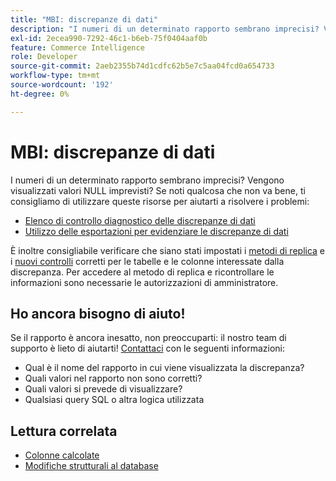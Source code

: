 ```yaml
---
title: "MBI: discrepanze di dati"
description: "I numeri di un determinato rapporto sembrano imprecisi? Vengono visualizzati valori NULL imprevisti? Se noti qualcosa che non va bene, ti consigliamo di utilizzare queste risorse per risolvere eventuali problemi:"
exl-id: 2ecea990-7292-46c1-b6eb-75f0404aaf0b
feature: Commerce Intelligence
role: Developer
source-git-commit: 2aeb2355b74d1cdfc62b5e7c5aa04fcd0a654733
workflow-type: tm+mt
source-wordcount: '192'
ht-degree: 0%

---
```


# MBI: discrepanze di dati

I numeri di un determinato rapporto sembrano imprecisi? Vengono visualizzati valori NULL imprevisti? Se noti qualcosa che non va bene, ti consigliamo di utilizzare queste risorse per aiutarti a risolvere i problemi:

* [Elenco di controllo diagnostico delle discrepanze di dati](/help/troubleshooting/miscellaneous/diagnosing-a-data-discrepancy.md)
* [Utilizzo delle esportazioni per evidenziare le discrepanze di dati](/help/troubleshooting/miscellaneous/using-data-exports-to-pinpoint-discrepancies.md)

È inoltre consigliabile verificare che siano stati impostati i [metodi di replica](https://experienceleague.adobe.com/en/docs/commerce-business-intelligence/mbi/analyze/warehouse-manager/cfg-replication-methods) e i [nuovi controlli](https://experienceleague.adobe.com/en/docs/commerce-business-intelligence/mbi/analyze/warehouse-manager/cfg-data-rechecks) corretti per le tabelle e le colonne interessate dalla discrepanza. Per accedere al metodo di replica e ricontrollare le informazioni sono necessarie le autorizzazioni di amministratore.

## Ho ancora bisogno di aiuto!

Se il rapporto è ancora inesatto, non preoccuparti: il nostro team di supporto è lieto di aiutarti! [Contattaci](/help/help-center-guide/help-center/magento-help-center-user-guide.md#submit-ticket) con le seguenti informazioni:

* Qual è il nome del rapporto in cui viene visualizzata la discrepanza?
* Quali valori nel rapporto non sono corretti?
* Quali valori si prevede di visualizzare?
* Qualsiasi query SQL o altra logica utilizzata

## Lettura correlata

* [Colonne calcolate](/help/how-to/general/mbi-creating-and-editing-advanced-calculated-columns.md)
* [Modifiche strutturali al database](https://experienceleague.adobe.com/docs/commerce-business-intelligence/mbi/analyze/connecting/data-migration-services.html)
